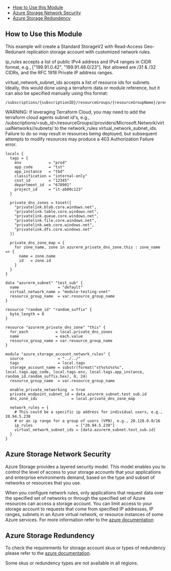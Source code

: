 - [How to Use this Module](#how-to-use-this-module)
- [Azure Storage Network Security](#azure-storage-network-security)
- [Azure Storage Redundency](#azure-storage-redundency)

## How to Use this Module

This example will create a Standard StorageV2 with Read-Access Geo-Redunant replication storage account with customized network rules. 

ip_rules accepts a list of public IPv4 address and IPv4 ranges in CIDR format, e.g., ["199.91.0.42", "199.91.48.0/23"]. Not allowed are /31 & /32 CIDRs, and the RFC 1918 Private IP address ranges.

virtual_network_subnet_ids accepts a list of resource ids for subnets. Ideally, this would done using a terraform data or module reference, but it can also be specified manually using this format:
```
/subscriptions/{subscriptionID}/resourceGroups/{resourceGroupName}/providers/Microsoft.Network/virtualNetworks/{virtualNetworkName}/subnets/{subnetID}
```

WARNING: If leveraging Terraform Cloud, you may need to add the terraform cloud agents subnet id's, e.g., /subscriptions/<sub_id>/resourceGroups/<rg>/providers/Microsoft.Network/virtualNetworks/<vnet>/subnets/<snet> to the network_rules virtual_network_subnet_ids. Failure to do so may result in resources being deployed, but subsequent attempts to modify resources may produce a 403 Authorization Failure error.

```hcl
locals {
  tags = {
    env            = "prod"
    app_code       = "tst"
    app_instance   = "tbd"
    classification = "internal-only"
    cost_id        = "12345"
    department_id  = "678901"
    project_id     = "it-ab00c123"
  }
  
  private_dns_zones = toset([
    "privatelink.blob.core.windows.net",
    "privatelink.table.core.windows.net",
    "privatelink.queue.core.windows.net",
    "privatelink.file.core.windows.net",
    "privatelink.web.core.windows.net",
    "privatelink.dfs.core.windows.net"
  ])

  private_dns_zone_map = {
    for zone_name, zone in azurerm_private_dns_zone.this : zone_name => {
      name = zone.name
      id   = zone.id
    }
  }
}

data "azurerm_subnet" "test_sub" {
  name                 = "default"
  virtual_network_name = "module-testing-vnet"
  resource_group_name  = var.resource_group_name
}

resource "random_id" "random_suffix" {
  byte_length = 8
}

resource "azurerm_private_dns_zone" "this" {
  for_each            = local.private_dns_zones
  name                = each.value
  resource_group_name = var.resource_group_name
}

module "azure_storage_account_network_rules" {
  source               = "../../"
  tags                 = local.tags
  storage_account_name = substr(format("st%s%s%s%s", local.tags.app_code, local.tags.env, local.tags.app_instance, random_id.random_suffix.hex), 0, 24)
  resource_group_name  = var.resource_group_name

  enable_private_networking  = true
  private_endpoint_subnet_id = data.azurerm_subnet.test_sub.id
  dns_zone_ids               = local.private_dns_zone_map

  network_rules = {
    # This could be a specific ip address for individual users, e.g., 20.94.5.238
    # or an ip range for a group of users (VPN), e.g., 20.128.0.0/16
    ip_rules                   = ["20.94.5.238"]
    virtual_network_subnet_ids = [data.azurerm_subnet.test_sub.id]
  }
}
```

## Azure Storage Network Security
Azure Storage provides a layered security model. This model enables you to control the level of access to your storage accounts that your applications and enterprise environments demand, based on the type and subset of networks or resources that you use.

When you configure network rules, only applications that request data over the specified set of networks or through the specified set of Azure resources can access a storage account. You can limit access to your storage account to requests that come from specified IP addresses, IP ranges, subnets in an Azure virtual network, or resource instances of some Azure services. For more information refer to the [azure documentation](https://learn.microsoft.com/en-us/azure/storage/common/storage-network-security?tabs=azure-portal)

## Azure Storage Redundency

To check the requirements for storage account skus or types of redundency please refer to the [azure documentation](https://learn.microsoft.com/en-us/azure/storage/common/storage-redundancy?toc=%2Fazure%2Fstorage%2Fblobs%2Ftoc.json&bc=%2Fazure%2Fstorage%2Fblobs%2Fbreadcrumb%2Ftoc.json#summary-of-redundancy-options).  

Some skus or redundency types are not available in all regions. 
